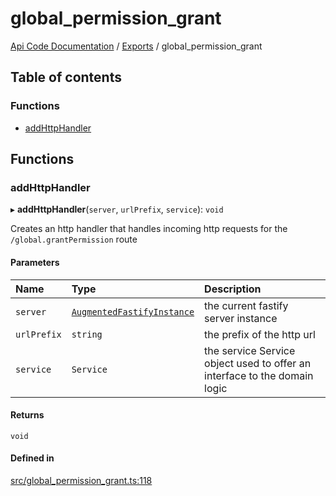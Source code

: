 # global\_permission\_grant
 
[Api Code Documentation](../README.md) / [Exports](../modules.md) / global\_permission\_grant

## Table of contents

### Functions

- [addHttpHandler](global_permission_grant.md#addhttphandler)

## Functions

### addHttpHandler

▸ **addHttpHandler**(`server`, `urlPrefix`, `service`): `void`

Creates an http handler that handles incoming http requests for the `/global.grantPermission` route

#### Parameters

| Name | Type | Description |
| :------ | :------ | :------ |
| `server` | [`AugmentedFastifyInstance`](../interfaces/types.AugmentedFastifyInstance.md) | the current fastify server instance |
| `urlPrefix` | `string` | the prefix of the http url |
| `service` | `Service` | the service Service object used to offer an interface to the domain logic |

#### Returns

`void`

#### Defined in

[src/global_permission_grant.ts:118](https://github.com/openkfw/TruBudget/blob/e3c318d/api/src/global_permission_grant.ts#L118)

